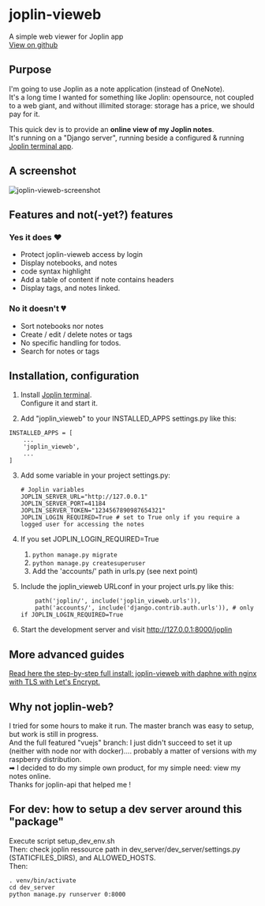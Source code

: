 # joplin-vieweb
A simple web viewer for Joplin app  
[View on github](https://github.com/gri38/django-joplin_vieweb)

## Purpose
I'm going to use Joplin as a note application (instead of OneNote).  
It's a long time I wanted for something like Joplin: opensource, not coupled to a web giant, and without illimited storage: storage has a price, we should pay for it.

This quick dev is to provide an **online view of my Joplin notes**.  
It's running on a "Django server", running beside a configured & running [Joplin terminal app](https://joplinapp.org/terminal/). 

## A screenshot
![joplin-vieweb-screenshot](https://user-images.githubusercontent.com/26554495/120926743-7dc47b00-c6de-11eb-94d4-3e5e12a0f7bb.png)

## Features and not(-yet?) features
### Yes it does ❤
- Protect joplin-vieweb access by login
- Display notebooks, and notes
- code syntax highlight
- Add a table of content if note contains headers
- Display tags, and notes linked.
### No it doesn't 💔
- Sort notebooks nor notes
- Create / edit / delete notes or tags
- No specific handling for todos.
- Search for notes or tags


## Installation, configuration
1. Install [Joplin terminal](https://joplinapp.org/terminal/).  
Configure it and start it.

2.  Add "joplin_vieweb" to your INSTALLED_APPS settings.py like this:
   ```
   INSTALLED_APPS = [
       ...
       'joplin_vieweb',
       ...
   ]
   ```
3. Add some variable in your project settings.py:
   ```
   # Joplin variables
   JOPLIN_SERVER_URL="http://127.0.0.1"
   JOPLIN_SERVER_PORT=41184
   JOPLIN_SERVER_TOKEN="1234567890987654321"
   JOPLIN_LOGIN_REQUIRED=True # set to True only if you require a logged user for accessing the notes
   ```
4. If you set JOPLIN_LOGIN_REQUIRED=True
   1. ```python manage.py migrate```
   2. ```python manage.py createsuperuser```
   3. Add the 'accounts/' path in urls.py (see next point)

5. Include the joplin_vieweb URLconf in your project urls.py like this:
   ```
       path('joplin/', include('joplin_vieweb.urls')),
       path('accounts/', include('django.contrib.auth.urls')), # only if JOPLIN_LOGIN_REQUIRED=True
   ```

6. Start the development server and visit 
   http://127.0.0.1:8000/joplin

## More advanced guides
[Read here the step-by-step full install: joplin-vieweb with daphne with nginx with TLS with Let's Encrypt.](https://github.com/gri38/django-joplin_vieweb/wiki/Server-configuration)

## Why not joplin-web?
I tried for some hours to make it run. The master branch was easy to setup, but work is still in progress.  
And the full featured "vuejs" branch: I just didn't succeed to set it up (neither with node nor with docker).... probably a matter of versions with my raspberry distribution.  
➡ I decided to do my simple own product, for my simple need: view my notes online.  
Thanks for joplin-api that helped me !

## For dev: how to setup a dev server around this "package"
Execute script setup_dev_env.sh  
Then: check joplin ressource path in dev_server/dev_server/settings.py (STATICFILES_DIRS), and ALLOWED_HOSTS.  
Then:  
```
. venv/bin/activate
cd dev_server
python manage.py runserver 0:8000
```
